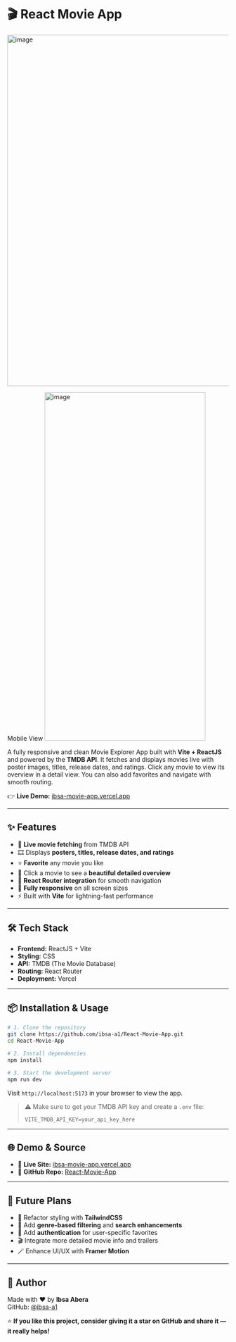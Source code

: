 # 🎬 React Movie App
<img width="1400" height="798" alt="image" src="https://github.com/user-attachments/assets/6983a2f0-9fd4-4c88-8a8d-8233eed420d2" />

Mobile View
<img width="366" height="792" alt="image" src="https://github.com/user-attachments/assets/b8ab1579-97da-4777-983e-28dc544c3527" />



A fully responsive and clean Movie Explorer App built with **Vite + ReactJS** and powered by the **TMDB API**. It fetches and displays movies live with poster images, titles, release dates, and ratings. Click any movie to view its overview in a detail view. You can also add favorites and navigate with smooth routing.

👉 **Live Demo:** [ibsa-movie-app.vercel.app](https://ibsa-movie-app.vercel.app/)

---

## ✨ Features

- 🔄 **Live movie fetching** from TMDB API  
- 🎞️ Displays **posters, titles, release dates, and ratings**  
- ⭐ **Favorite** any movie you like  
- 📖 Click a movie to see a **beautiful detailed overview**  
- 🔀 **React Router integration** for smooth navigation  
- 📱 **Fully responsive** on all screen sizes  
- ⚡ Built with **Vite** for lightning-fast performance  

---

## 🛠️ Tech Stack

- **Frontend:** ReactJS + Vite  
- **Styling:** CSS  
- **API:** TMDB (The Movie Database)  
- **Routing:** React Router  
- **Deployment:** Vercel  

---

## 📦 Installation & Usage

```bash
# 1. Clone the repository
git clone https://github.com/ibsa-a1/React-Movie-App.git
cd React-Movie-App

# 2. Install dependencies
npm install

# 3. Start the development server
npm run dev
```

Visit `http://localhost:5173` in your browser to view the app.

> ⚠️ Make sure to get your TMDB API key and create a `.env` file:
> ```
> VITE_TMDB_API_KEY=your_api_key_here
> ```

---

## 🌐 Demo & Source

- 🔗 **Live Site:** [ibsa-movie-app.vercel.app](https://ibsa-movie-app.vercel.app/)  
- 📂 **GitHub Repo:** [React-Movie-App](https://github.com/ibsa-a1/React-Movie-App.git)  

---

## 🔮 Future Plans

- 🌈 Refactor styling with **TailwindCSS**  
- 🧠 Add **genre-based filtering** and **search enhancements**  
- 🔐 Add **authentication** for user-specific favorites  
- 🎬 Integrate more detailed movie info and trailers  
- 🪄 Enhance UI/UX with **Framer Motion**  

---

## 👤 Author

Made with ❤️ by **Ibsa Abera**  
GitHub: [@ibsa-a1](https://github.com/ibsa-a1)

⭐ **If you like this project, consider giving it a star on GitHub and share it — it really helps!**
